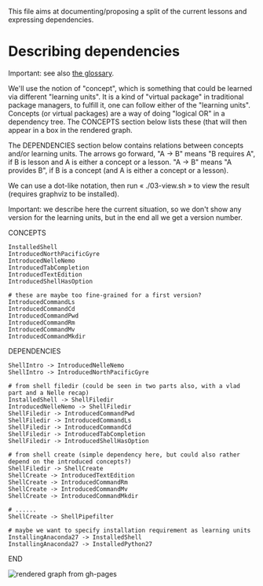 


This file aims at documenting/proposing a split of the current lessons and expressing dependencies.

# Describing dependencies

Important: see also [the glossary](04-glossary.md).

We'll use the notion of "concept", which is something that could be learned via different "learning units".
It is a kind of "virtual package" in traditional package managers, to fulfill it, one can follow either of the "learning units".
Concepts (or virtual packages) are a way of doing "logical OR" in a dependency tree.
The CONCEPTS section below lists these (that will then appear in a box in the rendered graph.

The DEPENDENCIES section below contains relations between concepts and/or learning units.
The arrows go forward, "A -> B" means "B requires A", if B is lesson and A is either a concept or a lesson.
"A -> B" means "A provides B", if B is a concept (and A is either a concept or a lesson).

We can use a dot-like notation, then run « ./03-view.sh » to view the result (requires graphviz to be installed).

Important: we describe here the current situation, so we don't show any version for the learning units, but in the end all we get a version number.

CONCEPTS

    InstalledShell
    IntroducedNorthPacificGyre
    IntroducedNelleNemo
    IntroducedTabCompletion
    IntroducedTextEdition
    IntroducedShellHasOption
    
    # these are maybe too fine-grained for a first version?
    IntroducedCommandLs
    IntroducedCommandCd
    IntroducedCommandPwd
    IntroducedCommandRm
    IntroducedCommandMv
    IntroducedCommandMkdir

DEPENDENCIES

    ShellIntro -> IntroducedNelleNemo
    ShellIntro -> IntroducedNorthPacificGyre

    # from shell filedir (could be seen in two parts also, with a vlad part and a Nelle recap)
    InstalledShell -> ShellFiledir
    IntroducedNelleNemo -> ShellFiledir
    ShellFiledir -> IntroducedCommandPwd
    ShellFiledir -> IntroducedCommandLs
    ShellFiledir -> IntroducedCommandCd
    ShellFiledir -> IntroducedTabCompletion
    ShellFiledir -> IntroducedShellHasOption
    
    # from shell create (simple dependency here, but could also rather depend on the introduced concepts?)
    ShellFiledir -> ShellCreate
    ShellCreate -> IntroducedTextEdition
    ShellCreate -> IntroducedCommandRm
    ShellCreate -> IntroducedCommandMv
    ShellCreate -> IntroducedCommandMkdir
    
    # ......
    ShellCreate -> ShellPipefilter

    # maybe we want to specify installation requirement as learning units
    InstallingAnaconda27 -> InstalledShell
    InstallingAnaconda27 -> InstalledPython27

END

<img src="http://twitwi.github.io/lesson-manager/03-graph.svg" alt="rendered graph from gh-pages" />
